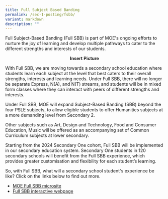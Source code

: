 ```yaml
---
title: Full Subject Based Banding
permalink: /sec-1-posting/fsbb/
variant: markdown
description: ""
---
```


Full Subject-Based Banding (Full SBB) is part of MOE's ongoing efforts to nurture the joy of learning and develop multiple pathways to cater to the different strengths and interests of our students.

<center><b>Insert Picture</b></center>

With Full SBB, we are moving towards a secondary school education where students learn each subject at the level that best caters to their overall strengths, interests and learning needs. Under Full SBB, there will no longer be separate Express, N(A), and N(T) streams, and students will be in mixed form classes where they can interact with peers of different strengths and interests.


Under Full SBB, MOE will expand Subject-Based Banding (SBB) beyond the four PSLE subjects, to allow eligible students to offer Humanities subjects at a more demanding level from Secondary 2.

Other subjects such as Art, Design and Technology, Food and Consumer Education, Music will be offered as an accompanying set of Common Curriculum subjects at lower secondary.

Starting from the 2024 Secondary One cohort, Full SBB will be implemented in our secondary education system. Secondary One students in 120 secondary schools will benefit from the Full SBB experience, which provides greater customisation and flexibility for each student’s learning.

So, with Full SBB, what will a secondary school student's experience be like? Click on the links below to find out more.

* <a href="https://go.gov.sg/moe-fsbb" target="_blank">MOE Full SBB microsite</a>
* <a href="https://go.gov.sg/my-fsbb-path" target="_blank">Full SBB interactive webpage</a>
